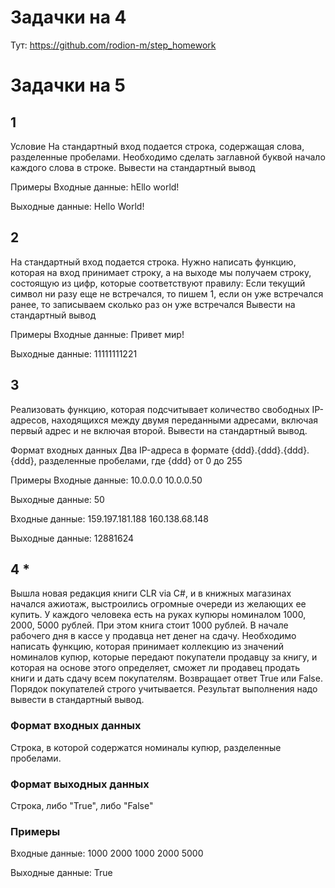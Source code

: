 # Задачки на 4
Тут: https://github.com/rodion-m/step_homework

# Задачки на 5
## 1
Условие
На стандартный вход подается строка, содержащая слова, разделенные пробелами.
Необходимо сделать заглавной буквой начало каждого слова в строке.
Вывести на стандартный вывод

Примеры
Входные данные:
hEllo world! 
 

Выходные данные:
Hello World!

## 2
На стандартный вход подается строка. 
Нужно написать функцию, которая на вход принимает строку, а на выходе мы получаем строку, состоящую из цифр, которые соответствуют правилу: 
Если текущий символ ни разу еще не встречался, то пишем 1, если он уже встречался ранее, то записываем сколько раз он уже встречался 
Вывести на стандартный вывод 

Примеры
Входные данные:
Привет мир!
 
Выходные данные:
11111111221

## 3
Реализовать функцию, которая подсчитывает количество свободных IP-адресов, находящихся между двумя переданными адресами, включая первый адрес и не включая второй.
Вывести на стандартный вывод.

Формат входных данных
Два IP-адреса в формате {ddd}.{ddd}.{ddd}.{ddd}, разделенные пробелами, где {ddd} от 0 до 255

Примеры
Входные данные:
10.0.0.0 10.0.0.50
 

Выходные данные:
50
 

Входные данные:
159.197.181.188 160.138.68.148
 

Выходные данные:
12881624

## 4 *
Вышла новая редакция книги CLR via C#, и в книжных магазинах начался ажиотаж, выстроились огромные очереди из желающих ее купить. У каждого человека есть на руках купюры номиналом 1000, 2000, 5000 рублей. При этом книга стоит 1000 рублей.
В начале рабочего дня в кассе у продавца нет денег на сдачу. 
Необходимо написать функцию, которая принимает коллекцию из значений номиналов купюр, которые передают покупатели продавцу за книгу, и которая на основе этого определяет, сможет ли продавец продать книги и дать сдачу всем покупателям. Возвращает ответ True или False. Порядок покупателей строго учитывается.
Результат выполнения надо вывести в стандартный вывод. 

### Формат входных данных
Строка, в которой содержатся номиналы купюр, разделенные пробелами.

### Формат выходных данных
Строка, либо "True", либо "False"

### Примеры
Входные данные:
1000 2000 1000 2000 5000

Выходные данные:
True
